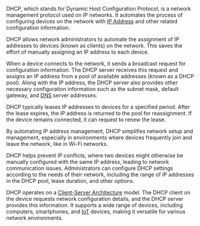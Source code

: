 DHCP, which stands for Dynamic Host Configuration Protocol, is a network management protocol used on IP networks. It automates the process of configuring devices on the network with [IP Address](../networking/ipa.md) and other related configuration information.

DHCP allows network administrators to automate the assignment of IP addresses to devices (known as clients) on the network. This saves the effort of manually assigning an IP address to each device.

When a device connects to the network, it sends a broadcast request for configuration information. The DHCP server receives this request and assigns an IP address from a pool of available addresses (known as a DHCP pool). Along with the IP address, the DHCP server also provides other necessary configuration information such as the subnet mask, default gateway, and [DNS](../networking/dns.md) server addresses.

DHCP typically leases IP addresses to devices for a specified period. After the lease expires, the IP address is returned to the pool for reassignment. If the device remains connected, it can request to renew the lease.

By automating IP address management, DHCP simplifies network setup and management, especially in environments where devices frequently join and leave the network, like in Wi-Fi networks.

DHCP helps prevent IP conflicts, where two devices might otherwise be manually configured with the same IP address, leading to network communication issues. Administrators can configure DHCP settings according to the needs of their network, including the range of IP addresses in the DHCP pool, lease duration, and other options.

DHCP operates on a [Client-Server Architecture](../terms/csa.md) model. The DHCP client on the device requests network configuration details, and the DHCP server provides this information. It supports a wide range of devices, including computers, smartphones, and [IoT](../terms/iot.md) devices, making it versatile for various network environments.
